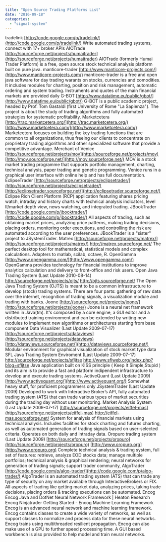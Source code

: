 ```yaml
---
title: "Open Source Trading Platforms List"
date: "2016-09-18"
categories: 
  - "signal-system"
---
```


tradelink [http://code.google.com/p/tradelink/](http://code.google.com/p/tradelink/) Write automated trading systems, connect with 17+ broker APIs AIOTrade [http://sourceforge.net/projects/humaitrader](http://sourceforge.net/projects/humaitrader) AIOTrade (formerly Humai Trader Platform) is a free, open source stock technical analysis platform built on pure java. manticore-trader [http://www.manticore-projects.com/](http://www.manticore-projects.com/) manticore-trader is a free and open java software for day trading warants on stocks, currencies and comodities. It includes modules for charting, position and risk management, automatic ordering and system trading. Instruments and quotes of the main financial markets are provided daily G-BOT [http://www.datatime.eu/public/gbot/](http://www.datatime.eu/public/gbot/) G-BOT is a public academic project, headed by Prof. Tom Gastaldi (first University of Rome "La Sapienza"). The project is about the study of trading algorithms and fully automated strategies for systematic profitability. Marketcetera [http://trac.marketcetera.org/](http://trac.marketcetera.org/) [http://www.marketcetera.com/](http://www.marketcetera.com/) Marketcetera focuses on building the key trading functions that are common to all organizations, thus freeing our clients to concentrate on proprietary trading algorithms and other specialized software that provide a competitive advantage. Merchant of Venice [http://sourceforge.net/projects/mov](http://sourceforge.net/projects/mov) [http://mov.sourceforge.net/](http://mov.sourceforge.net/) MOV is a stock market trading programme that supports portfolio management, charting, technical analysis, paper trading and genetic programming. Venice runs in a graphical user interface with online help and has full documentation. EclipseTrader [http://sourceforge.net/projects/eclipsetrader/](http://sourceforge.net/projects/eclipsetrader/) [http://eclipsetrader.sourceforge.net/](http://eclipsetrader.sourceforge.net/) Eclipse Rich Client Platform (RCP) application featuring shares pricing watch, intraday and history charts with technical analysis indicators, level II/market depth view, news watching, and integrated trading. JBookTrader [http://code.google.com/p/jbooktrader/](http://code.google.com/p/jbooktrader/) All aspects of trading, such as obtaining market prices, analyzing price patterns, making trading decisions, placing orders, monitoring order executions, and controlling the risk are automated according to the user preferences. JBookTrader is a "sister" project to JSystemTrader. Matrex [http://sourceforge.net/projects/matrex/](http://sourceforge.net/projects/matrex/) http://matrex.sourceforge.net/ The perfect desktop tool for mathematical, statistical models and complex calculations. Adapters to matlab, scilab, octave, R. OpenGamma [http://www.opengamma.com/](http://www.opengamma.com/) OpenGamma provides technology for financial institutions to improve analytics calculation and delivery to front-office and risk users. Open Java Trading System (Last Update 2010-08-14) http://sourceforge.net/projects/ojts/ http://ojts.sourceforge.net/ The Open Java Trading System (OJTS) is meant to be a common infrastructure to develop (stock) trading systems. There are four parts: gathering of raw data over the internet, recognition of trading signals, a visualization module and trading with banks. Joone [http://sourceforge.net/projects/joone/](http://sourceforge.net/projects/joone/) Joone is a neural net framework written in Java(tm). It's composed by a core engine, a GUI editor and a distributed training environment and can be extended by writing new modules to implement new algorithms or architectures starting from base component Data Visualizer (Last Update 2009-07-17) [http://sourceforge.net/projects/dataviews](http://sourceforge.net/projects/dataviews) [http://dataviews.sourceforge.net/](http://dataviews.sourceforge.net/) Modular environment for graphical visualization of stock market type data SFL Java Trading System Enviroment (Last Update 2009-07-17) http://sourceforge.net/projects/sfljtse http://www.sflweb.org/index.php?blog=sfljtse Java application built on KISS principle ( Keep It Simple,Stupid ) and its aim is to provide a fast and platform indipendent infrastructure to develop and execute trading systems. ActiveQuant (Last Update 2009) [http://www.activequant.org/](http://www.activequant.org/) Somewhat heavy stuff, for proficient programmers only JSystemTrader (Last Update 2009) Developed to work with Interactive Broker’s API, fully automated trading system (ATS) that can trade various types of market securities during the trading day without user monitoring. Market Analysis System (Last Update 2009-07-17) [http://sourceforge.net/projects/eiffel-mas](http://sourceforge.net/projects/eiffel-mas) http://eiffel-mas.sourceforge.net/ System for analysis of financial markets using technical analysis. Includes facilities for stock charting and futures charting, as well as automated generation of trading signals based on user-selected criteria. Operates on both daily and intraday data. Oropuro trading system (Last Update 2009) [http://sourceforge.net/projects/oropuro](http://sourceforge.net/projects/oropuro) [http://www.oropuro.org](http://www.oropuro.org) Complete technical analysis & trading system, full set of features: retrieve, analyze EOD stocks data; manage multiple portfolios; technical analysis & graphical rendering; neural networks for generation of trading signals; support trader community, AlgoTrader [http://code.google.com/p/algo-trader/](http://code.google.com/p/algo-trader/) AlgoTrader is an automated trading system (ATS) that can trade any type of security on any market available through InteractiveBrokers or FIX. All aspects of trading like getting market data, analyzing prices, taking trade decisions, placing orders & tracking executions can be automated. Encog Encog Java and DotNet Neural Network Framework | Heaton Research Encog Ninjatrader Getting Started - Encog Machine Learning Framework Encog is an advanced neural network and machine learning framework. Encog contains classes to create a wide variety of networks, as well as support classes to normalize and process data for these neural networks. Encog trains using multithreaded resilient propagation. Encog can also make use of a GPU to further speed processing time. A GUI based workbench is also provided to help model and train neural networks.
